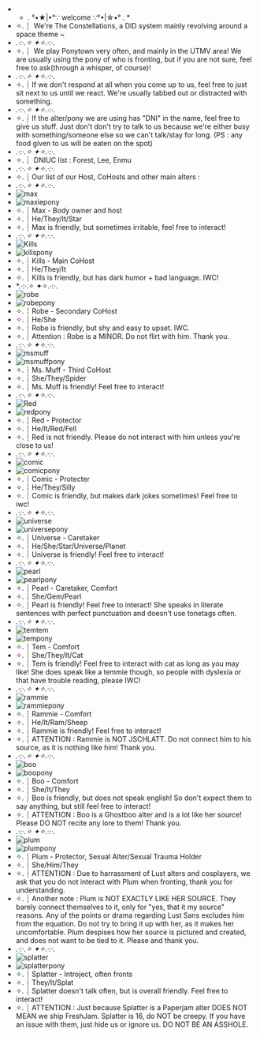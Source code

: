 - * . °•★|•°∵ welcome ∵°•|☆•° . *
- ✧. ┊ ⁭ We're The Constellations, a DID system mainly revolving around a space theme ~
- *.·:·.✧ ✦✧.·:·.*
- ✧. ┊ ⁭ We play Ponytown very often, and mainly in the UTMV area! We are usually using the pony of who is fronting, but if you are not sure, feel free to ask(through a whisper, of course)!
- *.·:·.✧ ✦✧.·:·.*
- ✧. ┊ If we don't respond at all when you come up to us, feel free to just sit next to us until we react. We're usually tabbed out or distracted with something.
- *.·:·.✧ ✦✧.·:·.*
- ✧. ┊ If the alter/pony we are using has "DNI" in the name, feel free to give us stuff. Just don't don't try to talk to us because we're either busy with something/someone else so we can't talk/stay for long. (PS : any food given to us will be eaten on the spot)
- *.·:·.✧ ✦✧.·:·.*
- ✧. ┊ ⁭ DNIUC list : Forest, Lee, Enmu
- *.·:·.✧ ✦✧.·:·.*
- ✧. ┊ Our list of our Host, CoHosts and other main alters :
-  *.·:·.✧ ✦✧.·:·.*
- ![max](https://github.com/MaxandTheSolarSystem/MaxandTheSolarSystem/assets/165223802/3c0458ac-3777-4c65-8909-d0bfb6d636c3)
- ![maxiepony](https://github.com/MaxandTheSolarSystem/MaxandTheSolarSystem/assets/165223802/e3998145-e61c-4b44-823a-f266a6e02c3f)
- ✧. ┊ Max - Body owner and host
- ✧. ┊ He/They/It/Star
- ✧. ┊ Max is friendly, but sometimes irritable, feel free to interact!
-  *.·:·.✧ ✦✧.·:·.*
-  ![Kills](https://github.com/MaxandTheSolarSystem/MaxandTheSolarSystem/assets/165223802/8e1f789f-847d-4fa3-ab8e-29ca8f90ae5f)
-  ![killspony](https://github.com/MaxandTheSolarSystem/MaxandTheSolarSystem/assets/165223802/941b6617-9d70-4980-b560-cc0aa4e1a0ac)
-  ✧. ┊ Kills - Main CoHost
-  ✧. ┊ He/They/It
-  ✧. ┊ Kills is friendly, but has dark humor + bad language. IWC!
-  *.·:·.✧ ✦✧.·:·.
-  ![robe](https://github.com/MaxandTheSolarSystem/MaxandTheSolarSystem/assets/165223802/8e65c9de-9b15-4958-af36-e623f387e80f)
-  ![robepony](https://github.com/MaxandTheSolarSystem/MaxandTheSolarSystem/assets/165223802/1e861658-9692-45b6-9ee9-dd8444b52c74)
-  ✧. ┊ Robe - Secondary CoHost
-  ✧. ┊ He/She
-  ✧. ┊ Robe is friendly, but shy and easy to upset. IWC.
-  ✧. ┊ Attention : Robe is a MINOR. Do not flirt with him. Thank you.
-  *.·:·.✧ ✦✧.·:·.*
-  ![msmuff](https://github.com/MaxandTheSolarSystem/MaxandTheSolarSystem/assets/165223802/60338d8d-b499-4e9f-9c71-4bbae7ff375e)
-  ![msmuffpony](https://github.com/MaxandTheSolarSystem/MaxandTheSolarSystem/assets/165223802/9cd88a6a-d863-4b56-b733-f052304bbcd2)
-  ✧. ┊ Ms. Muff - Third CoHost
-  ✧. ┊ She/They/Spider
-  ✧. ┊ Ms. Muff is friendly! Feel free to interact!
-  *.·:·.✧ ✦✧.·:·.*
-  ![Red](https://github.com/MaxandTheSolarSystem/MaxandTheSolarSystem/assets/165223802/d3b9870b-3e34-443e-83ba-de47d60493c5)
-  ![redpony](https://github.com/MaxandTheSolarSystem/MaxandTheSolarSystem/assets/165223802/3a71da00-6358-465e-951a-624755278ce0)
-  ✧. ┊ Red - Protector
-  ✧. ┊ He/It/Red/Fell
-  ✧. ┊ Red is not friendly. Please do not interact with him unless you're close to us!
-  *.·:·.✧ ✦✧.·:·.*
-  ![comic](https://github.com/MaxandTheSolarSystem/MaxandTheSolarSystem/assets/165223802/11b4007c-87cc-453a-b843-32f614e93539)
-  ![comicpony](https://github.com/MaxandTheSolarSystem/MaxandTheSolarSystem/assets/165223802/145c925d-3a9c-44b4-b6b2-00bce8507a71)
-  ✧. ┊ Comic - Protecter
-  ✧. ┊ He/They/Silly
-  ✧. ┊ Comic is friendly, but makes dark jokes sometimes! Feel free to iwc!
-  *.·:·.✧ ✦✧.·:·.*
-  ![universe](https://github.com/MaxandTheSolarSystem/MaxandTheSolarSystem/assets/165223802/cd23f5a2-bf64-4b9e-8c9f-6544c1739c9a)
-  ![universepony](https://github.com/MaxandTheSolarSystem/MaxandTheSolarSystem/assets/165223802/9f206ce2-67ae-4770-bf9d-7bbd6e6a356b)
-  ✧. ┊ Universe - Caretaker
-  ✧. ┊ He/She/Star/Universe/Planet
-  ✧. ┊ Universe is friendly! Feel free to interact!
-  *.·:·.✧ ✦✧.·:·.*
-  ![pearl](https://github.com/MaxandTheSolarSystem/MaxandTheSolarSystem/assets/165223802/c3ab8d59-ce2c-4c23-ba74-e65f9de2d9be)
-  ![pearlpony](https://github.com/MaxandTheSolarSystem/MaxandTheSolarSystem/assets/165223802/a3941499-b5e6-4295-9251-5c17ad151ad5)
-  ✧. ┊ Pearl - Caretaker, Comfort
-  ✧. ┊ She/Gem/Pearl
-  ✧. ┊ Pearl is friendly! Feel free to interact! She speaks in literate sentences with perfect punctuation and doesn't use tonetags often.
-  *.·:·.✧ ✦✧.·:·.*
-  ![temtem](https://github.com/MaxandTheSolarSystem/MaxandTheSolarSystem/assets/165223802/2b23bbc2-1a73-42e6-908b-890ea7ef7e6b)
-  ![tempony](https://github.com/MaxandTheSolarSystem/MaxandTheSolarSystem/assets/165223802/998a2c9e-889f-466e-a1de-f65aef5f656e)
-  ✧. ┊ Tem - Comfort
-  ✧. ┊ She/They/It/Cat
-  ✧. ┊ Tem is friendly! Feel free to interact with cat as long as you may like! She does speak like a temmie though, so people with dyslexia or that have trouble reading, please IWC!
-  *.·:·.✧ ✦✧.·:·.*
-  ![rammie](https://github.com/MaxandTheSolarSystem/MaxandTheSolarSystem/assets/165223802/e0ca184a-4c14-4d56-a978-3b3f97818eec)
-  ![rammiepony](https://github.com/MaxandTheSolarSystem/MaxandTheSolarSystem/assets/165223802/9747286b-f952-4a7f-88aa-e13530dfde9e)
-  ✧. ┊ Rammie - Comfort
-  ✧. ┊ He/It/Ram/Sheep
-  ✧. ┊ Rammie is friendly! Feel free to interact!
-  ✧. ┊ ATTENTION : Rammie is NOT JSCHLATT. Do not connect him to his source, as it is nothing like him! Thank you.
-  *.·:·.✧ ✦✧.·:·.*
-  ![boo](https://github.com/MaxandTheSolarSystem/MaxandTheSolarSystem/assets/165223802/34457ab2-9718-4fc1-8232-cb78e351bdc6)
-  ![boopony](https://github.com/MaxandTheSolarSystem/MaxandTheSolarSystem/assets/165223802/1a4e79a9-7d40-426c-bb7d-85401338573f)
-  ✧. ┊ Boo - Comfort
-  ✧. ┊ She/It/They
-  ✧. ┊ Boo is friendly, but does not speak english! So don't expect them to say anything, but still feel free to interact!
-  ✧. ┊ ATTENTION : Boo is a Ghostboo alter and is a lot like her source! Please DO NOT recite any lore to them! Thank you.
-  *.·:·.✧ ✦✧.·:·.*
-  ![plum](https://github.com/MaxandTheSolarSystem/MaxandTheSolarSystem/assets/165223802/569e85ab-9b97-40e6-b9b2-afec4c68192b)
-  ![plumpony](https://github.com/MaxandTheSolarSystem/MaxandTheSolarSystem/assets/165223802/aad39a29-add0-43b0-a406-be8ddc74e2df)
-  ✧. ┊ Plum - Protector, Sexual Alter/Sexual Trauma Holder
-  ✧. ┊ She/Him/They
-  ✧. ┊ ATTENTION : Due to harrassment of Lust alters and cosplayers, we ask that you do not interact with Plum when fronting, thank you for understanding.
-  ✧. ┊ Another note : Plum is NOT EXACTLY LIKE HER SOURCE. They barely connect themselves to it, only for "yes, that it my source" reasons. Any of the points or drama regarding Lust Sans excludes him from the equation. Do not try to bring it up with her, as it makes her uncomfortable. Plum despises how her source is pictured and created, and does not want to be tied to it. Please and thank you.
-  *.·:·.✧ ✦✧.·:·.*
-  ![splatter](https://github.com/MaxandTheSolarSystem/MaxandTheSolarSystem/assets/165223802/517cd4d4-9aaf-43c7-89b4-c85ab9b8a85f)
-  ![splatterpony](https://github.com/MaxandTheSolarSystem/MaxandTheSolarSystem/assets/165223802/6cc58bec-c9d6-453e-81d9-a30cc7792ba9)
-  ✧. ┊ Splatter - Introject, often fronts
-  ✧. ┊ They/It/Splat
-  ✧. ┊ Splatter doesn't talk often, but is overall friendly. Feel free to interact!
-  ✧. ┊ ATTENTION : Just because Splatter is a Paperjam alter DOES NOT MEAN we ship FreshJam. Splatter is 16, do NOT be creepy. If you have an issue with them, just hide us or ignore us. DO NOT BE AN ASSHOLE.









<!---
MaxandTheSolarSystem/MaxandTheSolarSystem is a ✨ special ✨ repository because its `README.md` (this file) appears on your GitHub profile.
You can click the Preview link to take a look at your changes.
--->
